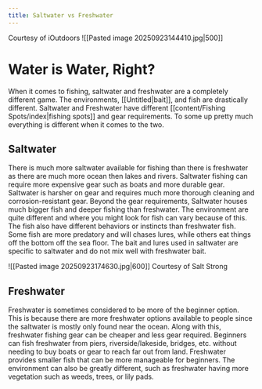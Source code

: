 ```yaml
---
title: Saltwater vs Freshwater
---
```

Courtesy of iOutdoors
![[Pasted image 20250923144410.jpg|500]]

# Water is Water, Right?
When it comes to fishing, saltwater and freshwater are a completely different game. The environments, [[Untitled|bait]], and fish are drastically different. Saltwater and Freshwater have different [[content/Fishing Spots/index|fishing spots]] and gear requirements. To some up pretty much everything is different when it comes to the two.


## Saltwater 
There is much more saltwater available for fishing than there is freshwater as there are much more ocean then lakes and rivers. Saltwater fishing can require more expensive gear such as boats and more durable gear. Saltwater is harsher on gear and requires much more thorough cleaning and corrosion-resistant gear. Beyond the gear requirements, Saltwater houses much bigger fish and deeper fishing than freshwater. The environment are quite different and where you might look for fish can vary because of this. The fish also have different behaviors or instincts than freshwater fish. Some fish are more predatory and will chases lures, while others eat things off the bottom off the sea floor. The bait and lures used in saltwater are specific to saltwater and do not mix well with freshwater bait.

![[Pasted image 20250923174630.jpg|600]]
Courtesy of Salt Strong
## Freshwater
Freshwater is sometimes considered to be more of the beginner option. This is because there are more freshwater options available to people since the saltwater is mostly only found near the ocean. Along with this, freshwater fishing gear can be cheaper and less gear required. Beginners can fish freshwater from piers, riverside/lakeside, bridges, etc. without needing to buy boats or gear to reach far out from land. Freshwater provides smaller fish that can be more manageable for beginners. The environment can also be greatly different, such as freshwater having more vegetation such as weeds, trees, or lily pads.
